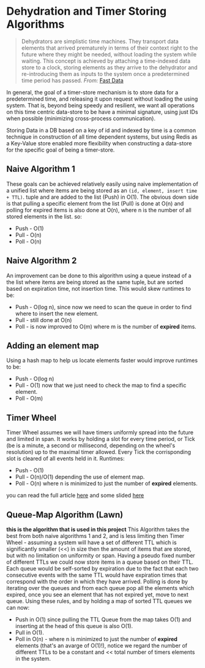 # Dehydration and Timer Storing Algorithms
> Dehydrators are simplistic time machines. They transport data elements that arrived prematurely in terms of their context right to the future where they might be needed, without loading the system while waiting. This concept is achieved by attaching a time-indexed data store to a clock, storing elements as they arrive to the dehydrator and re-introducing them as inputs to the system once a predetermined time period has passed.                                                      *From:* [Fast Data](https://goo.gl/DDFFPO)

In general, the goal of a timer-store mechanism is to store data for a predetermined time, and releasing it upon request without loading the using system.
That is, beyond being speedy and resilient, we want all operations on this time centric data-store to be have a minimal signature, using just IDs when possible (minimizing cross-process communication).

Storing Data in a DB based on a key of id and indexed by time is a common technique in construction of all time dependent systems, but using Redis as a Key-Value store enabled more flexibility when constructing a data-store for the specific goal of being a timer-store.

## Naive Algorithm 1

These goals can be achieved relatively easily using naive implementation of a unified list where items are being stored as an `(id, element, insert time + TTL)`. tuple and are added to the list (Push) in O(1). The obvious down side is that pulling a specific element from the list (Pull) is done at O(n) and polling for expired items is also done at O(n), where n is the number of all stored elements in the list.
so:
* Push - O(1)
* Pull - O(n)
* Poll - O(n)


## Naive Algorithm 2

An improvement can be done to this algorithm using a queue instead of a the list where items are being stored as the same tuple, but are sorted based on expiration time, not insertion time. This would skew runtimes to be:
* Push - O(log n), since now we need to scan the queue in order to find where to insert the new element.
* Pull - still done at O(n)
* Poll - is now improved to O(m) where m is the number of **expired** items.


## Adding an element map
Using a hash map to help us locate elements faster would improve runtimes to be:
* Push - O(log n)
* Pull - O(1) now that we just need to check the map to find a specific element.
* Poll - O(m)


## Timer Wheel
Timer Wheel assumes we will have timers uniformly spread into the future and limited in span. It works by holding a slot for every time period, or Tick (be is a minute, a second or millisecond, depending on the wheel's resolution) up to the maximal timer allowed. Every Tick the corrisponding slot is cleared of all events held in it. 
Runtimes:
* Push - O(1)
* Pull - O(n)/O(1) depending the use of element map.
* Poll - O(n) where n is minimized to just the number of **expired** elements. 

you can read the full article [here](ton97-timing-wheels.pdf) and some slided [here](TimingWheels.ppt)

## Queue-Map Algorithm (Lawn)

**this is the algorithm that is used in this project**
This Algorithm takes the best from both naive algorithms 1 and 2, and is less limiting then Timer Wheel - assuming a system will have a set of different TTL which is significantly smaller (<<) in size then the amount of items that are stored, but with no limitation on uniformity or span. Having a pseudo fixed number of different TTLs  we could now store items in a queue based on their TTL. Each queue would be self-sorted by expiration due to the fact that each two consecutive events with the same TTL would have expiration times that correspond with the order in which they have arrived. Polling is done by iterating over the queues and from each queue pop all the elements which expired, once you see an element that has not expired yet, move to next queue.
Using these rules, and by holding a map of sorted TTL queues we can now:

* Push in O(1) since pulling the TTL Queue from the map takes O(1) and inserting at the head of this queue is also O(1).
* Pull in O(1).
* Poll in O(n) - where n is minimized to just the number of **expired** elements (that's an avarge of O(1)!), notice we regard the number of different TTLs to be a constant and << total number of timers elements in the system.
